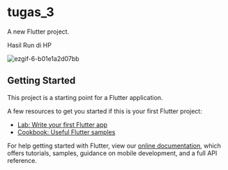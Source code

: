 # tugas_3

A new Flutter project.

Hasil Run di HP

![ezgif-6-b01e1a2d07bb](https://user-images.githubusercontent.com/70736299/109174572-8b9d6280-77b7-11eb-82fa-334b3cc4cbf9.gif)


## Getting Started

This project is a starting point for a Flutter application.

A few resources to get you started if this is your first Flutter project:

- [Lab: Write your first Flutter app](https://flutter.dev/docs/get-started/codelab)
- [Cookbook: Useful Flutter samples](https://flutter.dev/docs/cookbook)

For help getting started with Flutter, view our
[online documentation](https://flutter.dev/docs), which offers tutorials,
samples, guidance on mobile development, and a full API reference.
